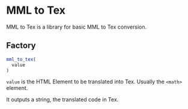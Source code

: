 # MML to Tex

MML to Tex is a library for basic MML to Tex conversion.

## Factory

```javascript
mml_to_tex(
  value
)
```

`value` is the HTML Element to be translated into Tex. Usually the `<math>` element.

It outputs a string, the translated code in Tex.
